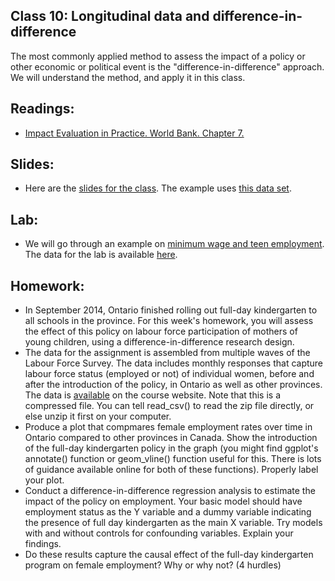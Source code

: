 ## Class 10: Longitudinal data and difference-in-difference

The most commonly applied method to assess the impact of a policy or other economic or political event is the "difference-in-difference" approach.
We will understand the method, and apply it in this class.

## Readings:
- [Impact Evaluation in Practice. World Bank.  Chapter 7.](http://documents.worldbank.org/curated/en/698441474029568469/pdf/108270-PUB-Box396299B-PUBLIC-PUBDATE-9-13-16.pdf)

## Slides:
- Here are the [slides for the class](https://github.com/nicrivers/uo_api_6319/raw/master/panel.pdf). The example uses [this data set](https://github.com/nicrivers/uo_api_6319/raw/master/usfatalities.csv).

## Lab:
- We will go through an example on [minimum wage and teen employment](http://htmlpreview.github.io/?https://github.com/nicrivers/uo_api_6319/blob/master/minwage_lab.html).  The data for the lab is available [here](https://raw.githubusercontent.com/nicrivers/uo_api_6319/master/minwage_data.csv).

## Homework:
- In September 2014, Ontario finished rolling out full-day kindergarten to all schools in the province.  For this week's homework, you will assess the effect of this policy on labour force participation of mothers of young children, using a difference-in-difference research design.
- The data for the assignment is assembled from multiple waves of the Labour Force Survey. The data includes monthly responses that capture labour force status (employed or not) of individual women, before and after the introduction of the policy, in Ontario as well as other provinces.  The data is [available](https://github.com/nicrivers/uo_api_6319/raw/master/diff_in_diff_all_day_k.zip) on the course website.  Note that this is a compressed file.  You can  tell read_csv() to read the zip file directly, or else unzip it first on your computer.
- Produce a plot that compmares female employment rates over time in Ontario compared to other provinces in Canada.  Show the introduction of the full-day kindergarten policy in the graph (you might find ggplot's annotate() function or geom_vline() function useful for this.  There is lots of guidance available online for both of these functions).  Properly label your plot.
- Conduct a difference-in-difference regression analysis to estimate the impact of the policy on employment.  Your basic model should have employment status as the Y variable and a dummy variable indicating the presence of full day kindergarten as the main X variable.  Try models with and without controls for confounding variables.  Explain your findings.
- Do these results capture the causal effect of the full-day kindergarten program on female employment?  Why or why not? (4 hurdles)
